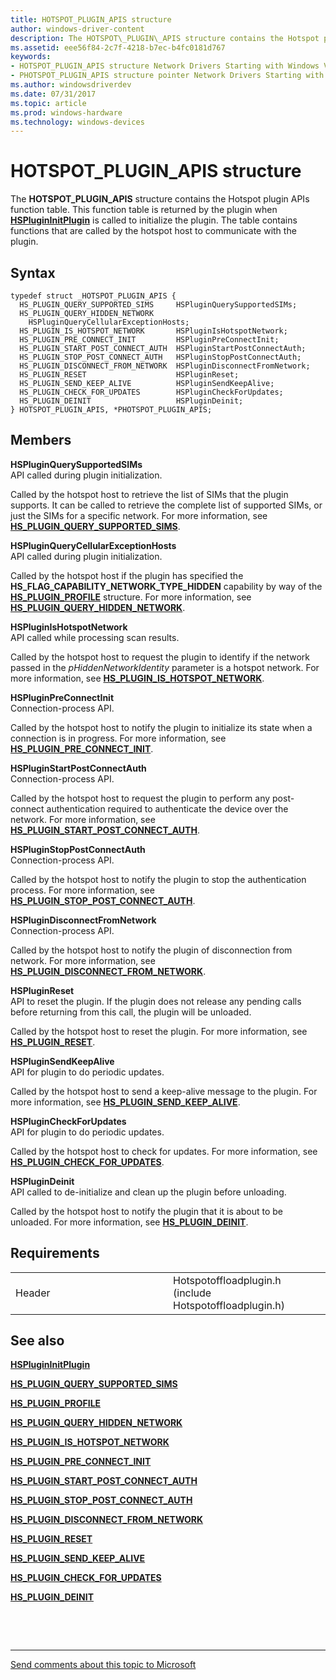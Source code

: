 ```yaml
---
title: HOTSPOT_PLUGIN_APIS structure
author: windows-driver-content
description: The HOTSPOT\_PLUGIN\_APIS structure contains the Hotspot plugin APIs function table.
ms.assetid: eee56f84-2c7f-4218-b7ec-b4fc0181d767
keywords: 
- HOTSPOT_PLUGIN_APIS structure Network Drivers Starting with Windows Vista
- PHOTSPOT_PLUGIN_APIS structure pointer Network Drivers Starting with Windows Vista
ms.author: windowsdriverdev
ms.date: 07/31/2017 
ms.topic: article
ms.prod: windows-hardware
ms.technology: windows-devices
---
```


# HOTSPOT\_PLUGIN\_APIS structure


The **HOTSPOT\_PLUGIN\_APIS** structure contains the Hotspot plugin APIs function table. This function table is returned by the plugin when [**HSPluginInitPlugin**](hsplugininitplugin.md) is called to initialize the plugin. The table contains functions that are called by the hotspot host to communicate with the plugin.

Syntax
------

```ManagedCPlusPlus
typedef struct _HOTSPOT_PLUGIN_APIS {
  HS_PLUGIN_QUERY_SUPPORTED_SIMS     HSPluginQuerySupportedSIMs;
  HS_PLUGIN_QUERY_HIDDEN_NETWORK     HSPluginQueryCellularExceptionHosts;
  HS_PLUGIN_IS_HOTSPOT_NETWORK       HSPluginIsHotspotNetwork;
  HS_PLUGIN_PRE_CONNECT_INIT         HSPluginPreConnectInit;
  HS_PLUGIN_START_POST_CONNECT_AUTH  HSPluginStartPostConnectAuth;
  HS_PLUGIN_STOP_POST_CONNECT_AUTH   HSPluginStopPostConnectAuth;
  HS_PLUGIN_DISCONNECT_FROM_NETWORK  HSPluginDisconnectFromNetwork;
  HS_PLUGIN_RESET                    HSPluginReset;
  HS_PLUGIN_SEND_KEEP_ALIVE          HSPluginSendKeepAlive;
  HS_PLUGIN_CHECK_FOR_UPDATES        HSPluginCheckForUpdates;
  HS_PLUGIN_DEINIT                   HSPluginDeinit;
} HOTSPOT_PLUGIN_APIS, *PHOTSPOT_PLUGIN_APIS;
```

Members
-------

**HSPluginQuerySupportedSIMs**  
API called during plugin initialization.

Called by the hotspot host to retrieve the list of SIMs that the plugin supports. It can be called to retrieve the complete list of supported SIMs, or just the SIMs for a specific network. For more information, see [**HS\_PLUGIN\_QUERY\_SUPPORTED\_SIMS**](hs-plugin-query-supported-sims.md).

**HSPluginQueryCellularExceptionHosts**  
API called during plugin initialization.

Called by the hotspot host if the plugin has specified the **HS\_FLAG\_CAPABILITY\_NETWORK\_TYPE\_HIDDEN** capability by way of the [**HS\_PLUGIN\_PROFILE**](hs-plugin-profile.md) structure. For more information, see [**HS\_PLUGIN\_QUERY\_HIDDEN\_NETWORK**](hs-plugin-query-hidden-network.md).

**HSPluginIsHotspotNetwork**  
API called while processing scan results.

Called by the hotspot host to request the plugin to identify if the network passed in the *pHiddenNetworkIdentity* parameter is a hotspot network. For more information, see [**HS\_PLUGIN\_IS\_HOTSPOT\_NETWORK**](hs-plugin-is-hotspot-network.md).

**HSPluginPreConnectInit**  
Connection-process API.

Called by the hotspot host to notify the plugin to initialize its state when a connection is in progress. For more information, see [**HS\_PLUGIN\_PRE\_CONNECT\_INIT**](hs-plugin-pre-connect-init.md).

**HSPluginStartPostConnectAuth**  
Connection-process API.

Called by the hotspot host to request the plugin to perform any post-connect authentication required to authenticate the device over the network. For more information, see [**HS\_PLUGIN\_START\_POST\_CONNECT\_AUTH**](hs-plugin-start-post-connect-auth.md).

**HSPluginStopPostConnectAuth**  
Connection-process API.

Called by the hotspot host to notify the plugin to stop the authentication process. For more information, see [**HS\_PLUGIN\_STOP\_POST\_CONNECT\_AUTH**](hs-plugin-stop-post-connect-auth.md).

**HSPluginDisconnectFromNetwork**  
Connection-process API.

Called by the hotspot host to notify the plugin of disconnection from network. For more information, see [**HS\_PLUGIN\_DISCONNECT\_FROM\_NETWORK**](hs-plugin-disconnect-from-network.md).

**HSPluginReset**  
API to reset the plugin. If the plugin does not release any pending calls before returning from this call, the plugin will be unloaded.

Called by the hotspot host to reset the plugin. For more information, see [**HS\_PLUGIN\_RESET**](hs-plugin-reset.md).

**HSPluginSendKeepAlive**  
API for plugin to do periodic updates.

Called by the hotspot host to send a keep-alive message to the plugin. For more information, see [**HS\_PLUGIN\_SEND\_KEEP\_ALIVE**](hs-plugin-send-keep-alive.md).

**HSPluginCheckForUpdates**  
API for plugin to do periodic updates.

Called by the hotspot host to check for updates. For more information, see [**HS\_PLUGIN\_CHECK\_FOR\_UPDATES**](hs-plugin-check-for-updates.md).

**HSPluginDeinit**  
API called to de-initialize and clean up the plugin before unloading.

Called by the hotspot host to notify the plugin that it is about to be unloaded. For more information, see [**HS\_PLUGIN\_DEINIT**](hs-plugin-deinit.md).

Requirements
------------

<table>
<colgroup>
<col width="50%" />
<col width="50%" />
</colgroup>
<tbody>
<tr class="odd">
<td><p>Header</p></td>
<td>Hotspotoffloadplugin.h (include Hotspotoffloadplugin.h)</td>
</tr>
</tbody>
</table>

## See also


[**HSPluginInitPlugin**](hsplugininitplugin.md)

[**HS\_PLUGIN\_QUERY\_SUPPORTED\_SIMS**](hs-plugin-query-supported-sims.md)

[**HS\_PLUGIN\_PROFILE**](hs-plugin-profile.md)

[**HS\_PLUGIN\_QUERY\_HIDDEN\_NETWORK**](hs-plugin-query-hidden-network.md)

[**HS\_PLUGIN\_IS\_HOTSPOT\_NETWORK**](hs-plugin-is-hotspot-network.md)

[**HS\_PLUGIN\_PRE\_CONNECT\_INIT**](hs-plugin-pre-connect-init.md)

[**HS\_PLUGIN\_START\_POST\_CONNECT\_AUTH**](hs-plugin-start-post-connect-auth.md)

[**HS\_PLUGIN\_STOP\_POST\_CONNECT\_AUTH**](hs-plugin-stop-post-connect-auth.md)

[**HS\_PLUGIN\_DISCONNECT\_FROM\_NETWORK**](hs-plugin-disconnect-from-network.md)

[**HS\_PLUGIN\_RESET**](hs-plugin-reset.md)

[**HS\_PLUGIN\_SEND\_KEEP\_ALIVE**](hs-plugin-send-keep-alive.md)

[**HS\_PLUGIN\_CHECK\_FOR\_UPDATES**](hs-plugin-check-for-updates.md)

[**HS\_PLUGIN\_DEINIT**](hs-plugin-deinit.md)

 

 


--------------------
[Send comments about this topic to Microsoft](mailto:wsddocfb@microsoft.com?subject=Documentation%20feedback%20%5Bnetvista\netvista%5D:%20HOTSPOT_PLUGIN_APIS%20structure%20%20RELEASE:%20%287/31/2017%29&body=%0A%0APRIVACY%20STATEMENT%0A%0AWe%20use%20your%20feedback%20to%20improve%20the%20documentation.%20We%20don't%20use%20your%20email%20address%20for%20any%20other%20purpose,%20and%20we'll%20remove%20your%20email%20address%20from%20our%20system%20after%20the%20issue%20that%20you're%20reporting%20is%20fixed.%20While%20we're%20working%20to%20fix%20this%20issue,%20we%20might%20send%20you%20an%20email%20message%20to%20ask%20for%20more%20info.%20Later,%20we%20might%20also%20send%20you%20an%20email%20message%20to%20let%20you%20know%20that%20we've%20addressed%20your%20feedback.%0A%0AFor%20more%20info%20about%20Microsoft's%20privacy%20policy,%20see%20http://privacy.microsoft.com/default.aspx. "Send comments about this topic to Microsoft")


